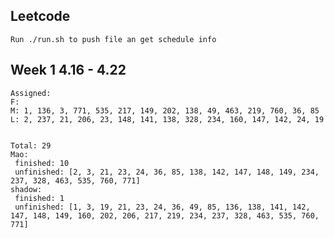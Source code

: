 ## Leetcode
    Run ./run.sh to push file an get schedule info

## Week 1 4.16 - 4.22
    Assigned:
    F:
    M: 1, 136, 3, 771, 535, 217, 149, 202, 138, 49, 463, 219, 760, 36, 85
    L: 2, 237, 21, 206, 23, 148, 141, 138, 328, 234, 160, 147, 142, 24, 19
  

	Total: 29
	Mao:
	 finished: 10
	 unfinished: [2, 3, 21, 23, 24, 36, 85, 138, 142, 147, 148, 149, 234, 237, 328, 463, 535, 760, 771]
	shadow:
	 finished: 1
	 unfinished: [1, 3, 19, 21, 23, 24, 36, 49, 85, 136, 138, 141, 142, 147, 148, 149, 160, 202, 206, 217, 219, 234, 237, 328, 463, 535, 760, 771]
